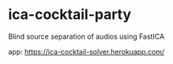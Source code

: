 # ica-cocktail-party
Blind source separation of audios using FastICA

app: https://ica-cocktail-solver.herokuapp.com/
